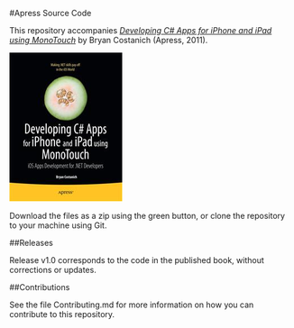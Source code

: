 #Apress Source Code

This repository accompanies [*Developing C# Apps for iPhone and iPad using MonoTouch*](http://www.apress.com/9781430231745) by Bryan Costanich (Apress, 2011).

![Cover image](9781430231745.jpg)

Download the files as a zip using the green button, or clone the repository to your machine using Git.

##Releases

Release v1.0 corresponds to the code in the published book, without corrections or updates.

##Contributions

See the file Contributing.md for more information on how you can contribute to this repository.

